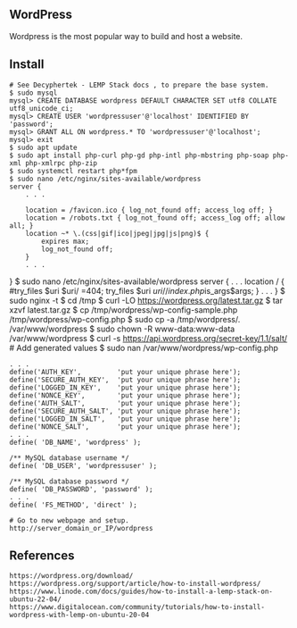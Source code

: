 WordPress
---------

Wordpress is the most popular way to build and host a website. 


Install
--------

    # See Decyphertek - LEMP Stack docs , to prepare the base system. 
    $ sudo mysql
    mysql> CREATE DATABASE wordpress DEFAULT CHARACTER SET utf8 COLLATE utf8_unicode_ci;
    mysql> CREATE USER 'wordpressuser'@'localhost' IDENTIFIED BY 'password';
    mysql> GRANT ALL ON wordpress.* TO 'wordpressuser'@'localhost';
    mysql> exit
    $ sudo apt update 
    $ sudo apt install php-curl php-gd php-intl php-mbstring php-soap php-xml php-xmlrpc php-zip
    $ sudo systemctl restart php*fpm
    $ sudo nano /etc/nginx/sites-available/wordpress
    server {
        . . .

        location = /favicon.ico { log_not_found off; access_log off; }
        location = /robots.txt { log_not_found off; access_log off; allow all; }
        location ~* \.(css|gif|ico|jpeg|jpg|js|png)$ {
            expires max;
            log_not_found off;
        }
        . . .
}
    $ sudo nano /etc/nginx/sites-available/wordpress
    server {
        . . .
        location / {
            #try_files $uri $uri/ =404;
            try_files $uri $uri/ /index.php$is_args$args;
        }
        . . .
    }
    $ sudo nginx -t
    $ cd /tmp
    $ curl -LO https://wordpress.org/latest.tar.gz
    $ tar xzvf latest.tar.gz
    $ cp /tmp/wordpress/wp-config-sample.php /tmp/wordpress/wp-config.php
    $ sudo cp -a /tmp/wordpress/. /var/www/wordpress
    $ sudo chown -R www-data:www-data /var/www/wordpress
    $ curl -s https://api.wordpress.org/secret-key/1.1/salt/
    # Add generated values
    $ sudo nan /var/www/wordpress/wp-config.php

    . . .
    define('AUTH_KEY',         'put your unique phrase here');
    define('SECURE_AUTH_KEY',  'put your unique phrase here');
    define('LOGGED_IN_KEY',    'put your unique phrase here');
    define('NONCE_KEY',        'put your unique phrase here');
    define('AUTH_SALT',        'put your unique phrase here');
    define('SECURE_AUTH_SALT', 'put your unique phrase here');
    define('LOGGED_IN_SALT',   'put your unique phrase here');
    define('NONCE_SALT',       'put your unique phrase here');
    . . .
    define( 'DB_NAME', 'wordpress' );

    /** MySQL database username */
    define( 'DB_USER', 'wordpressuser' );

    /** MySQL database password */
    define( 'DB_PASSWORD', 'password' );
    . . .
    define( 'FS_METHOD', 'direct' );

    # Go to new webpage and setup. 
    http://server_domain_or_IP/wordpress

References
----------

    https://wordpress.org/download/
    https://wordpress.org/support/article/how-to-install-wordpress/
    https://www.linode.com/docs/guides/how-to-install-a-lemp-stack-on-ubuntu-22-04/
    https://www.digitalocean.com/community/tutorials/how-to-install-wordpress-with-lemp-on-ubuntu-20-04
